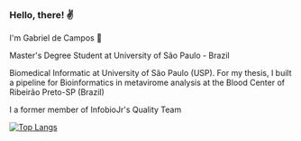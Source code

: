 ### Hello, there! ✌️ 

I'm Gabriel de Campos 🎃 

Master's Degree Student at University of São Paulo - Brazil

Biomedical Informatic at University of São Paulo (USP). For my thesis, I built a pipeline for Bioinformatics in metavirome analysis at the Blood Center of Ribeirão Preto-SP (Brazil)

I a former member of InfobioJr's Quality Team

[![Top Langs](https://github-readme-stats.vercel.app/api/top-langs/?username=gmcampos27&layout=compact)](https://github.com/anuraghazra/github-readme-stats)
